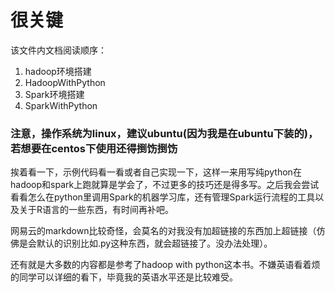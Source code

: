 # 很关键
该文件内文档阅读顺序：
1. hadoop环境搭建
2. HadoopWithPython
3. Spark环境搭建
4. SparkWithPython

### **注意，操作系统为linux，建议ubuntu(因为我是在ubuntu下装的)，若想要在centos下使用还得捯饬捯饬**

挨着看一下，示例代码看一看或者自己实现一下，这样一来用写纯python在hadoop和spark上跑就算是学会了，不过更多的技巧还是得多写。之后我会尝试看看怎么在python里调用Spark的机器学习库，还有管理Spark运行流程的工具以及关于R语言的一些东西，有时间再补吧。

网易云的markdown比较奇怪，会莫名的对我没有加超链接的东西加上超链接（仿佛是会默认的识别比如.py这种东西，就会超链接了。没办法处理）。

还有就是大多数的内容都是参考了hadoop with python这本书。不嫌英语看着烦的同学可以详细的看下，毕竟我的英语水平还是比较难受。